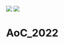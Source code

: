 ![](https://img.shields.io/badge/day%20📅-20-blue) ![](https://img.shields.io/badge/stars%20⭐-29-yellow)
# AoC_2022